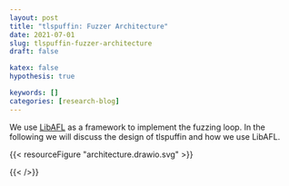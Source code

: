 ```yaml
---
layout: post
title: "tlspuffin: Fuzzer Architecture"
date: 2021-07-01
slug: tlspuffin-fuzzer-architecture
draft: false

katex: false
hypothesis: true

keywords: []
categories: [research-blog]
---
```


We use [LibAFL](https://github.com/AFLplusplus/LibAFL) as a framework to implement the fuzzing loop. In the following we will discuss the design of tlspuffin and how we use LibAFL.


{{< resourceFigure "architecture.drawio.svg" >}}

{{< />}}